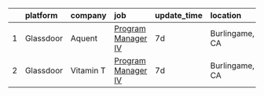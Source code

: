 

|    | platform   | company   | job                                                                                                                                                                                                                                                                                                                                                                                                                                                                                                                                                                                                                                                                                                                                                                                                  | update_time   | location       |
|---:|:-----------|:----------|:-----------------------------------------------------------------------------------------------------------------------------------------------------------------------------------------------------------------------------------------------------------------------------------------------------------------------------------------------------------------------------------------------------------------------------------------------------------------------------------------------------------------------------------------------------------------------------------------------------------------------------------------------------------------------------------------------------------------------------------------------------------------------------------------------------|:--------------|:---------------|
|  1 | Glassdoor  | Aquent    | [Program Manager IV](https://www.glassdoor.com/partner/jobListing.htm?pos=101&ao=1110586&s=58&guid=000001824393d853bca055eac81749bf&src=GD_JOB_AD&t=SR&vt=w&cs=1_d1cdfc3f&cb=1658991139038&jobListingId=1008017455116&cpc=451933188B21919D&jrtk=3-0-1g91p7m43haqu801-1g91p7m4igsr9800-8d1682a725fb2da2--6NYlbfkN0DMrcEu7yrtATojKJA7cEzGQ3FdRGWLh0CZQInL4ECGI9gD0Wolx9R2v-Aex0-GK055x9vA5s307DGHv0W5SkObvNl5JpBD7g-xvLL7PSPDsGPYoq97YN7vV4MzUdIFnAghV4J7yOPdvpBUz023g4HBCKgSpji9UlABrL2WRROQqVbxNOpyr-E3nq7xiGObrJR2Tqcjo4eTzPYKWwRRss1N_qKqv6jm_rAbWm-6aIBuvASQ75xevErSOfn3iTik3PpDcE9S2RLuGL4_gFfxii0r3XE40HsvAp4NZUBNO_2aihXbRgYOdUAc2p1g0JlLT6keV-XWVE68hQ3AzXHumi_peSTKAHdGHvlglNuzO_RDV5cj_wtxe2GylkD08MiFSr3sMDDXvwU0djLazx-MUHECuqqnqGf0F33Ms7q8j13OcpG_PWpWpmtcW9WxrI8yr3FwHYhTNDrTUA%3D%3D) | 7d            | Burlingame, CA |
|  2 | Glassdoor  | Vitamin T | [Program Manager IV](https://www.glassdoor.com/partner/jobListing.htm?pos=102&ao=1110586&s=58&guid=000001824393d853bca055eac81749bf&src=GD_JOB_AD&t=SR&vt=w&cs=1_883af9da&cb=1658991139038&jobListingId=1008018057373&jrtk=3-0-1g91p7m43haqu801-1g91p7m4igsr9800-4f441d38a031c238--6NYlbfkN0DMrcEu7yrtATojKJA7cEzGQ3FdRGWLh0CZQInL4ECGI6k5tN82kdM0cJmh4vC7GggASUzm4EaCsavDd7w3K-_c2lAe6sXZLJCVdL7lflUIyq1fdAxs9-AXRTBelcsvkGtYmaDKNjewIFEjniwbLuQFvTSlinTQms2EWgNuwKa2h0Btv8BXnag2bPM6Rxf7AnW93RTJnoqN8TIGi31u0p9zDM9T6r6I86mZADYfaCChvBJlm6ti20deDBudSC1W3Rc19Ys_R-sX03EE6YPVTNjhAqGTQPtwXBj9z1rTdOApT4Im-3HX_4uCXyTyCUXc11xcluA_kfLkwK6QsQYkNxvOw6P4p30giIklMAR1XTglGX5WNWUhZ4tnBNBu9ThPa92ucaSQRC1DKH7V6Lmc-MtdBEpo7gO5H-XO0N0cecpvk7Sbgf87GS3bo5xyhtXTVjM%3D)                                    | 7d            | Burlingame, CA |